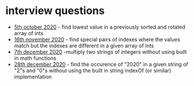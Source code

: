 # interview questions

* [5th october 2020](2020-10-05/readme.md) - find lowest value in a previously sorted and rotated array of ints
* [16th november 2020](2020-11-16/readme.md) - find special pairs of indexes where the values match but the indexes are different in a given array of ints
* [7th december 2020](2020-12-07/readme.md) -multiply two strings of integers without using built in math functions
* [28th december 2020](2020-12-28/readme.md) - find the occurence of "2020" in a given string of "2"s and "0"s without using the built in string indexOf (or similar) implementation
